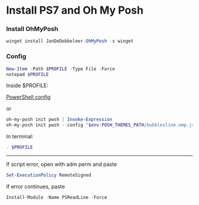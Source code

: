 # Install PS7 and Oh My Posh

### Install OhMyPosh
```ps1
winget install JanDeDobbeleer.OhMyPosh -s winget
```
### Config
```ps1
New-Item -Path $PROFILE -Type File -Force
notepad $PROFILE
```
Inside $PROFILE:

[PowerShell config](https://github.com/Ranieeery/config/blob/main/ps/Microsoft.PowerShell_profile.ps1)  

or
```ps1
oh-my-posh init pwsh | Invoke-Expression
oh-my-posh init pwsh --config "$env:POSH_THEMES_PATH/bubblesline.omp.json" | Invoke-Expression
```

In terminal:
```ps1
. $PROFILE
```
----------

If script error, open with adm perm and paste
```ps1
Set-ExecutionPolicy RemoteSigned
```

If error continues, paste
```ps1
Install-Module -Name PSReadLine -Force
```
